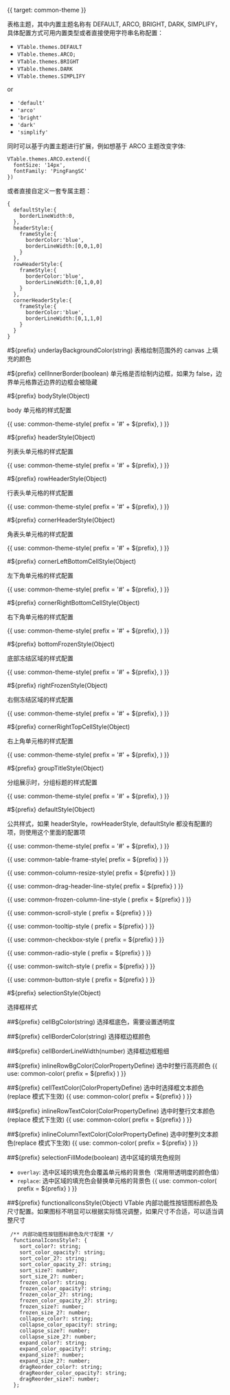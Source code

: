 {{ target: common-theme }}

表格主题，其中内置主题名称有 DEFAULT, ARCO, BRIGHT, DARK, SIMPLIFY，具体配置方式可用内置类型或者直接使用字符串名称配置：

- `VTable.themes.DEFAULT`
- `VTable.themes.ARCO;`
- `VTable.themes.BRIGHT`
- `VTable.themes.DARK`
- `VTable.themes.SIMPLIFY`

or

- `'default'`
- `'arco'`
- `'bright'`
- `'dark'`
- `'simplify'`

同时可以基于内置主题进行扩展，例如想基于 ARCO 主题改变字体:

```
VTable.themes.ARCO.extend({
  fontSize: '14px',
  fontFamily: 'PingFangSC'
})
```

或者直接自定义一套专属主题：

```
{
  defaultStyle:{
    borderLineWidth:0,
  },
  headerStyle:{
    frameStyle:{
      borderColor:'blue',
      borderLineWidth:[0,0,1,0]
    }
  },
  rowHeaderStyle:{
    frameStyle:{
      borderColor:'blue',
      borderLineWidth:[0,1,0,0]
    }
  },
  cornerHeaderStyle:{
    frameStyle:{
      borderColor:'blue',
      borderLineWidth:[0,1,1,0]
    }
  }
}
```

#${prefix} underlayBackgroundColor(string)
表格绘制范围外的 canvas 上填充的颜色

#${prefix} cellInnerBorder(boolean)
单元格是否绘制内边框，如果为 false，边界单元格靠近边界的边框会被隐藏

#${prefix} bodyStyle(Object)

body 单元格的样式配置

{{ use: common-theme-style(
  prefix = '#' + ${prefix},
) }}

#${prefix} headerStyle(Object)

列表头单元格的样式配置

{{ use: common-theme-style(
  prefix = '#' + ${prefix},
) }}

#${prefix} rowHeaderStyle(Object)

行表头单元格的样式配置

{{ use: common-theme-style(
  prefix = '#' + ${prefix},
) }}

#${prefix} cornerHeaderStyle(Object)

角表头单元格的样式配置

{{ use: common-theme-style(
  prefix = '#' + ${prefix},
) }}

#${prefix} cornerLeftBottomCellStyle(Object)

左下角单元格的样式配置

{{ use: common-theme-style(
  prefix = '#' + ${prefix},
) }}

#${prefix} cornerRightBottomCellStyle(Object)

右下角单元格的样式配置

{{ use: common-theme-style(
  prefix = '#' + ${prefix},
) }}

#${prefix} bottomFrozenStyle(Object)

底部冻结区域的样式配置

{{ use: common-theme-style(
  prefix = '#' + ${prefix},
) }}

#${prefix} rightFrozenStyle(Object)

右侧冻结区域的样式配置

{{ use: common-theme-style(
  prefix = '#' + ${prefix},
) }}

#${prefix} cornerRightTopCellStyle(Object)

右上角单元格的样式配置

{{ use: common-theme-style(
  prefix = '#' + ${prefix},
) }}

#${prefix} groupTitleStyle(Object)

分组展示时，分组标题的样式配置

{{ use: common-theme-style(
  prefix = '#' + ${prefix},
) }}

#${prefix} defaultStyle(Object)

公共样式，如果 headerStyle，rowHeaderStyle, defaultStyle 都没有配置的项，则使用这个里面的配置项

{{ use: common-theme-style(
  prefix = '#' + ${prefix},
) }}

{{ use: common-table-frame-style(
  prefix = ${prefix}
  ) }}

{{ use: common-column-resize-style(
  prefix = ${prefix}
  ) }}

{{ use: common-drag-header-line-style(
  prefix = ${prefix}
  ) }}

{{ use: common-frozen-column-line-style (
  prefix = ${prefix}
  ) }}

{{ use: common-scroll-style (
  prefix = ${prefix}
  ) }}

{{ use: common-tooltip-style (
  prefix = ${prefix}
  ) }}

{{ use: common-checkbox-style (
  prefix = ${prefix}
  ) }}

{{ use: common-radio-style (
  prefix = ${prefix}
  ) }}

{{ use: common-switch-style (
  prefix = ${prefix}
  ) }}

{{ use: common-button-style (
  prefix = ${prefix}
  ) }}

#${prefix} selectionStyle(Object)

选择框样式

##${prefix} cellBgColor(string)
选择框底色，需要设置透明度

##${prefix} cellBorderColor(string)
选择框边框颜色

##${prefix} cellBorderLineWidth(number)
选择框边框粗细

##${prefix} inlineRowBgColor(ColorPropertyDefine)
选中时整行高亮颜色
{{ use: common-color(
  prefix = ${prefix}
  ) }}

##${prefix} cellTextColor(ColorPropertyDefine)
选中时选择框文本颜色(replace 模式下生效)
{{ use: common-color(
  prefix = ${prefix}
  ) }}

##${prefix} inlineRowTextColor(ColorPropertyDefine)
选中时整行文本颜色(replace 模式下生效)
{{ use: common-color(
  prefix = ${prefix}
  ) }}

##${prefix} inlineColumnTextColor(ColorPropertyDefine)
选中时整列文本颜色(replace 模式下生效)
{{ use: common-color(
  prefix = ${prefix}
  ) }}

##${prefix} selectionFillMode(boolean)
选中区域的填充色规则

- `overlay`: 选中区域的填充色会覆盖单元格的背景色（常用带透明度的颜色值）
- `replace`: 选中区域的填充色会替换单元格的背景色
  {{ use: common-color(
    prefix = ${prefix}
    ) }}

##${prefix} functionalIconsStyle(Object)
VTable 内部功能性按钮图标颜色及尺寸配置。如果图标不明显可以根据实际情况调整，如果尺寸不合适，可以适当调整尺寸

```
 /** 内部功能性按钮图标颜色及尺寸配置 */
  functionalIconsStyle?: {
    sort_color?: string;
    sort_color_opacity?: string;
    sort_color_2?: string;
    sort_color_opacity_2?: string;
    sort_size?: number;
    sort_size_2?: number;
    frozen_color?: string;
    frozen_color_opacity?: string;
    frozen_color_2?: string;
    frozen_color_opacity_2?: string;
    frozen_size?: number;
    frozen_size_2?: number;
    collapse_color?: string;
    collapse_color_opacity?: string;
    collapse_size?: number;
    collapse_size_2?: number;
    expand_color?: string;
    expand_color_opacity?: string;
    expand_size?: number;
    expand_size_2?: number;
    dragReorder_color?: string;
    dragReorder_color_opacity?: string;
    dragReorder_size?: number;
  };
```
